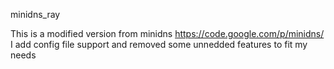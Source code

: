 minidns_ray

This is a modified version from minidns https://code.google.com/p/minidns/
I add config file support and removed some unnedded features to fit my needs
